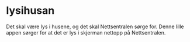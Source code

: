 # lysihusan
Det skal være lys i husene, og det skal Nettsentralen sørge for.  Denne lille appen sørger for at det er lys i skjerman nettopp på Nettsentralen.
